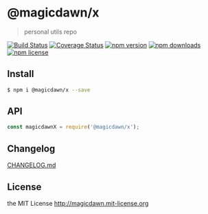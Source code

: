 # @magicdawn/x
> personal utils repo

[![Build Status](https://img.shields.io/travis/magicdawn/@magicdawn/x.svg?style=flat-square)](https://travis-ci.org/magicdawn/@magicdawn/x)
[![Coverage Status](https://img.shields.io/codecov/c/github/magicdawn/@magicdawn/x.svg?style=flat-square)](https://codecov.io/gh/magicdawn/@magicdawn/x)
[![npm version](https://img.shields.io/npm/v/@magicdawn/x.svg?style=flat-square)](https://www.npmjs.com/package/@magicdawn/x)
[![npm downloads](https://img.shields.io/npm/dm/@magicdawn/x.svg?style=flat-square)](https://www.npmjs.com/package/@magicdawn/x)
[![npm license](https://img.shields.io/npm/l/@magicdawn/x.svg?style=flat-square)](http://magicdawn.mit-license.org)

## Install
```sh
$ npm i @magicdawn/x --save
```

## API
```js
const magicdawnX = require('@magicdawn/x');
```

## Changelog
[CHANGELOG.md](CHANGELOG.md)

## License
the MIT License http://magicdawn.mit-license.org
